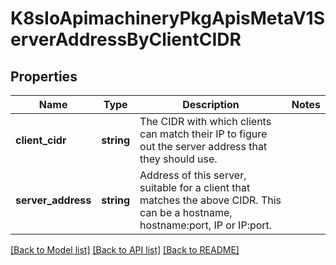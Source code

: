 # K8sIoApimachineryPkgApisMetaV1ServerAddressByClientCIDR

## Properties
Name | Type | Description | Notes
------------ | ------------- | ------------- | -------------
**client_cidr** | **string** | The CIDR with which clients can match their IP to figure out the server address that they should use. | 
**server_address** | **string** | Address of this server, suitable for a client that matches the above CIDR. This can be a hostname, hostname:port, IP or IP:port. | 

[[Back to Model list]](../README.md#documentation-for-models) [[Back to API list]](../README.md#documentation-for-api-endpoints) [[Back to README]](../README.md)


